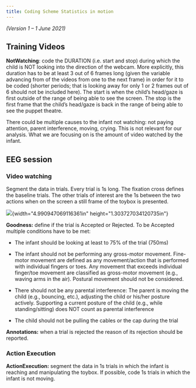 ```yaml
---
title: Coding Scheme Statistics in motion
---
```


*(Version 1 – 1 June 2021)*

**Training Videos**
-------------------

**NotWatching**: code the DURATION (i.e. start and stop) during which
the child is NOT looking into the direction of the webcam. More
explicitly, this duration has to be at least 3 out of 6 frames long
(given the variable advancing from of the videos from one to the next
frame) in order for it to be coded (shorter periods; that is looking
away for only 1 or 2 frames out of 6 should not be included here). The
start is when the child’s head/gaze is first outside of the range of
being able to see the screen. The stop is the first frame that the
child’s head/gaze is back in the range of being able to see the puppet
theatre.

There could be multiple causes to the infant not watching: not paying
attention, parent interference, moving, crying. This is not relevant for
our analysis. What we are focusing on is the amount of video watched by
the infant.

**EEG session**
---------------

### Video watching

Segment the data in trials. Every trial is 1s long. The fixation cross
defines the baseline trials. The other trials of interest are the 1s
between the two actions when on the screen a still frame of the toybox
is presented.

![](media/image1.png){width="4.990947069116361in"
height="1.303727034120735in"}

**Goodness:** define if the trial is Accepted or Rejected. To be
Accepted multiple conditions have to be met:

-   The infant should be looking at least to 75% of the trial (750ms)

-   The infant should not be performing any gross-motor movement.
    Fine-motor movement are defined as any movement/action that is
    performed with individual fingers or toes. Any movement that exceeds
    individual finger/toe movement are classified as gross-motor
    movement (e.g., waving arms in the air). Postural movement should
    not be considered.

-   There should not be any parental interference: The parent is moving
    the child (e.g., bouncing, etc.), adjusting the child or his/her
    posture actively. Supporting a current posture of the child (e.g.,
    while standing/sitting) does NOT count as parental interference

-   The child should not be pulling the cables or the cap during the
    trial

**Annotations:** when a trial is rejected the reason of its rejection
should be reported.

### Action Execution

**ActionExecution:** segment the data in 1s trials in which the infant
is reaching and manipulating the toybox. If possible, code 1s trials in
which the infant is not moving.
